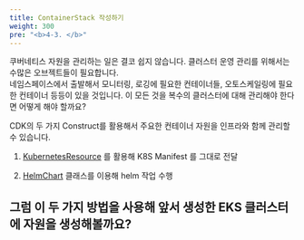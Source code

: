 ```yaml
---
title: ContainerStack 작성하기
weight: 300
pre: "<b>4-3. </b>"
---
```


쿠버네티스 자원을 관리하는 일은 결코 쉽지 않습니다. 클러스터 운영 관리를 위해서는 수많은 오브젝트들이 필요합니다.  
네임스페이스에서 출발해서 모니터링, 로깅에 필요한 컨테이너들, 오토스케일링에 필요한 컨테이너 등등이 있을 것입니다.
이 모든 것을 복수의 클러스터에 대해 관리해야 한다면 어떻게 해야 할까요?

CDK의 두 가지 Construct를 활용해서 주요한 컨테이너 자원을 인프라와 함께 관리할 수 있습니다.

1. [KubernetesResource](https://docs.aws.amazon.com/cdk/api/latest/docs/@aws-cdk_aws-eks.KubernetesResource.html) 를 활용해 K8S Manifest 를 그대로 전달


2. [HelmChart](https://docs.aws.amazon.com/cdk/api/latest/docs/@aws-cdk_aws-eks.HelmChart.html) 클래스를 이용해 helm 작업 수행

## 그럼 이 두 가지 방법을 사용해 앞서 생성한 EKS 클러스터에 자원을 생성해볼까요?